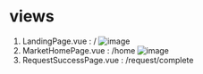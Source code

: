 # views

1. LandingPage.vue : /
   ![image](https://user-images.githubusercontent.com/78536273/118094138-4d542e80-b409-11eb-94aa-4dec8966564e.png)
2. MarketHomePage.vue : /home
   ![image](https://user-images.githubusercontent.com/78536273/118094173-5e04a480-b409-11eb-8675-c1480ac12340.png)
3. RequestSuccessPage.vue : /request/complete
    